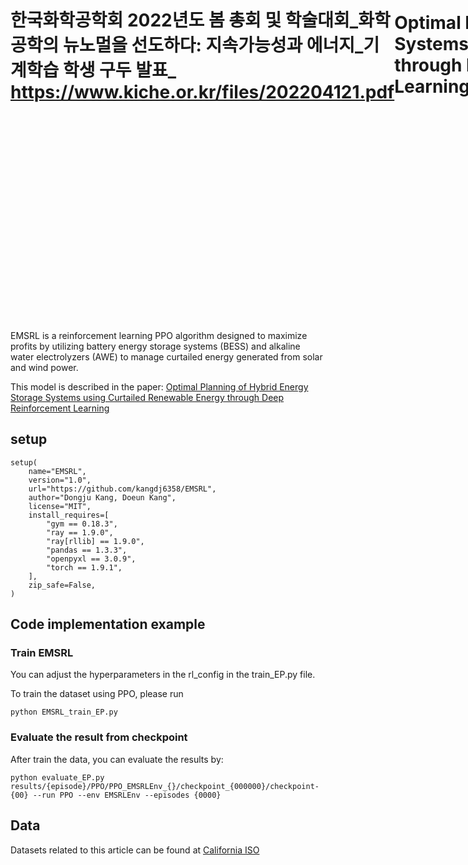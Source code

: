 <div style="display:flex; align-items: center;">

# 한국화학공학회 2022년도 봄 총회 및 학술대회_화학공학의 뉴노멀을 선도하다: 지속가능성과 에너지_기계학습 학생 구두 발표_ https://www.kiche.or.kr/files/202204121.pdf 
# Optimal Planning of Hybrid Energy Storage Systems using Curtailed Renewable Energy through Deep Reinforcement Learning_https://arxiv.org/pdf/2212.05662.pdf
# 한국화학공학회 2022년 봄 학술대회_화학공학소재연구정보센터_동영상 135개 조회수 1,495회 최종 업데이트: 2022. 10.
# https://youtube.com/playlist?list=PLAoNaLeYSkPu_hvSRSQUfNckz6AMrZ53b&si=UvCzeVOyBqOeQGWw
# Optimal Planning of Hybrid Energy Storage Systems using Curtailed Renewable Energy through Deep Reinforcement Learning

</div>

EMSRL is a reinforcement learning PPO algorithm designed to maximize profits by utilizing battery energy storage systems (BESS) and alkaline water electrolyzers (AWE) to manage curtailed energy generated from solar and wind power.

This model is described in the paper: [Optimal Planning of Hybrid Energy Storage Systems using Curtailed Renewable Energy through Deep Reinforcement Learning](https://arxiv.org/abs/2212.05662)




## setup

```
setup(
    name="EMSRL",
    version="1.0",
    url="https://github.com/kangdj6358/EMSRL",
    author="Dongju Kang, Doeun Kang",
    license="MIT",
    install_requires=[
        "gym == 0.18.3",
        "ray == 1.9.0",
        "ray[rllib] == 1.9.0",
        "pandas == 1.3.3",
        "openpyxl == 3.0.9",
        "torch == 1.9.1",
    ],
    zip_safe=False,
)
```

## Code implementation example

### Train EMSRL

You can adjust the hyperparameters in the rl_config in the train_EP.py file.

To train the dataset using PPO, please run

```
python EMSRL_train_EP.py
```

### Evaluate the result from checkpoint

After train the data, you can evaluate the results by:

```
python evaluate_EP.py results/{episode}/PPO/PPO_EMSRLEnv_{}/checkpoint_{000000}/checkpoint-{00} --run PPO --env EMSRLEnv --episodes {0000}
```

## Data

Datasets related to this article can be found at [California ISO](http://www.caiso.com/informed/Pages/ManagingOversupply.aspx)
